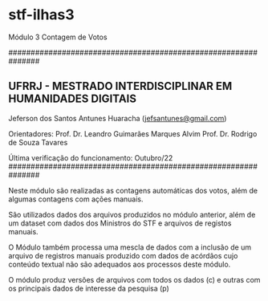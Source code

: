 # stf-ilhas3
Módulo 3 Contagem de Votos

###############################################################
## UFRRJ - MESTRADO INTERDISCIPLINAR EM HUMANIDADES DIGITAIS ##

Jeferson dos Santos Antunes Huaracha (jefsantunes@gmail.com)

Orientadores: Prof. Dr. Leandro Guimarães Marques Alvim 
              Prof. Dr. Rodrigo de Souza Tavares

Última verificação do funcionamento: Outubro/22
###############################################################


Neste módulo são realizadas as contagens automáticas dos votos, além de algumas contagens com ações manuais. 

São utilizados dados dos arquivos produzidos no módulo anterior, além de um dataset com dados dos Ministros do STF e arquivos de registos manuais.

O Módulo também processa uma mescla de dados com a inclusão de um arquivo de registros manuais produzido com dados de acórdãos cujo conteúdo textual não são adequados aos processos deste módulo.

O módulo produz versões de arquivos com todos os dados (c) e outras com os principais dados de interesse da pesquisa (p)


